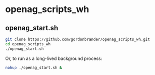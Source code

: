 # openag_scripts_wh

## openag_start.sh

```bash
git clone https://github.com/gordonbrander/openag_scripts_wh.git
cd openag_scripts_wh
./openag_start.sh
```

Or, to run as a long-lived background process:

```bash
nohup ./openag_start.sh &
```
